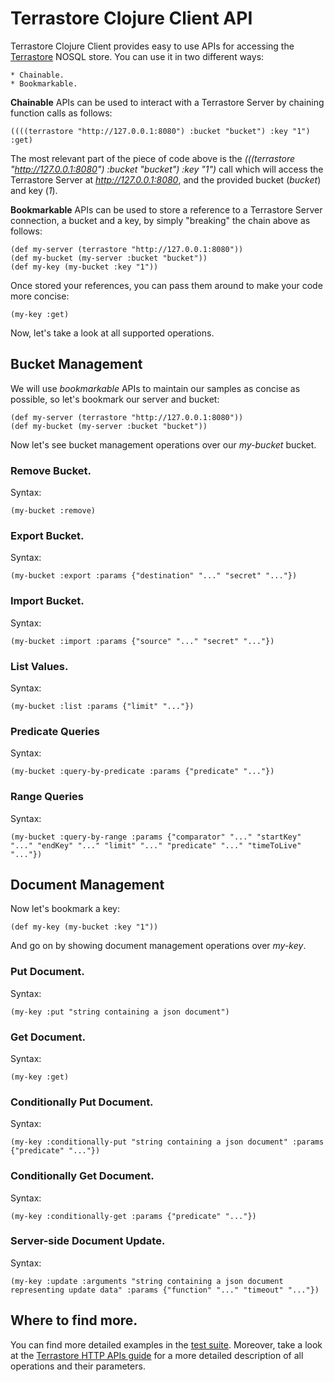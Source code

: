 # Terrastore Clojure Client API

Terrastore Clojure Client provides easy to use APIs for accessing the [Terrastore](http://code.google.com/p/terrastore/) NOSQL store.
You can use it in two different ways:

    * Chainable.
    * Bookmarkable.

**Chainable** APIs can be used to interact with a Terrastore Server by chaining function calls as follows:

    ((((terrastore "http://127.0.0.1:8080") :bucket "bucket") :key "1") :get)

The most relevant part of the piece of code above is the _(((terrastore "http://127.0.0.1:8080") :bucket "bucket") :key "1")_ call which will access the Terrastore Server at _http://127.0.0.1:8080_, and the provided bucket (_bucket_) and key (_1_).

**Bookmarkable** APIs can be used to store a reference to a Terrastore Server connection, a bucket and a key, by simply "breaking" the chain above as follows:

    (def my-server (terrastore "http://127.0.0.1:8080"))
    (def my-bucket (my-server :bucket "bucket"))
    (def my-key (my-bucket :key "1"))

Once stored your references, you can pass them around to make your code more concise:

    (my-key :get)

Now, let's take a look at all supported operations.

## Bucket Management

We will use _bookmarkable_ APIs to maintain our samples as concise as possible, so let's bookmark our server and bucket:

    (def my-server (terrastore "http://127.0.0.1:8080"))
    (def my-bucket (my-server :bucket "bucket"))

Now let's see bucket management operations over our _my-bucket_ bucket.

### Remove Bucket.

Syntax:

    (my-bucket :remove)

### Export Bucket.

Syntax:

    (my-bucket :export :params {"destination" "..." "secret" "..."})

### Import Bucket.

Syntax:

    (my-bucket :import :params {"source" "..." "secret" "..."})

### List Values.

Syntax:

    (my-bucket :list :params {"limit" "..."})

### Predicate Queries

Syntax:

    (my-bucket :query-by-predicate :params {"predicate" "..."})

### Range Queries

Syntax:

    (my-bucket :query-by-range :params {"comparator" "..." "startKey" "..." "endKey" "..." "limit" "..." "predicate" "..." "timeToLive" "..."})

## Document Management

Now let's bookmark a key:

    (def my-key (my-bucket :key "1"))

And go on by showing document management operations over _my-key_.

### Put Document.

Syntax:

    (my-key :put "string containing a json document")

### Get Document.

Syntax:

    (my-key :get)

### Conditionally Put Document.

Syntax:

    (my-key :conditionally-put "string containing a json document" :params {"predicate" "..."})

### Conditionally Get Document.

Syntax:

    (my-key :conditionally-get :params {"predicate" "..."})

### Server-side Document Update.

Syntax:

    (my-key :update :arguments "string containing a json document representing update data" :params {"function" "..." "timeout" "..."})

## Where to find more.

You can find more detailed examples in the [test suite](http://github.com/sbtourist/terrastore-cloj/blob/master/test/terrastore/test.clj).
Moreover, take a look at the [Terrastore HTTP APIs guide](http://code.google.com/p/terrastore/wiki/HTTP_Client_API) for a more detailed description of all operations and their parameters.